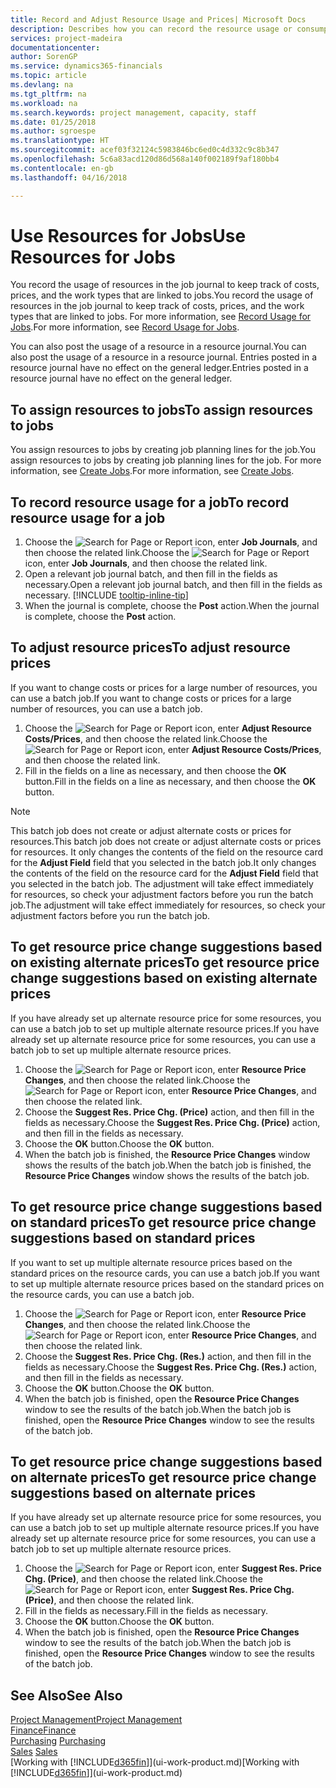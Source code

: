 ```yaml
---
title: Record and Adjust Resource Usage and Prices| Microsoft Docs
description: Describes how you can record the resource usage or consumption associated with a job, to keep track and manage costs, prices, and work types.
services: project-madeira
documentationcenter: 
author: SorenGP
ms.service: dynamics365-financials
ms.topic: article
ms.devlang: na
ms.tgt_pltfrm: na
ms.workload: na
ms.search.keywords: project management, capacity, staff
ms.date: 01/25/2018
ms.author: sgroespe
ms.translationtype: HT
ms.sourcegitcommit: acef03f32124c5983846bc6ed0c4d332c9c8b347
ms.openlocfilehash: 5c6a83acd120d86d568a140f002189f9af180bb4
ms.contentlocale: en-gb
ms.lasthandoff: 04/16/2018

---
```

# <a name="use-resources-for-jobs"></a><span data-ttu-id="d91dc-103">Use Resources for Jobs</span><span class="sxs-lookup"><span data-stu-id="d91dc-103">Use Resources for Jobs</span></span>
<span data-ttu-id="d91dc-104">You record the usage of resources in the job journal to keep track of costs, prices, and the work types that are linked to jobs.</span><span class="sxs-lookup"><span data-stu-id="d91dc-104">You record the usage of resources in the job journal to keep track of costs, prices, and the work types that are linked to jobs.</span></span> <span data-ttu-id="d91dc-105">For more information, see [Record Usage for Jobs](projects-how-record-job-usage.md).</span><span class="sxs-lookup"><span data-stu-id="d91dc-105">For more information, see [Record Usage for Jobs](projects-how-record-job-usage.md).</span></span>

<span data-ttu-id="d91dc-106">You can also post the usage of a resource in a resource journal.</span><span class="sxs-lookup"><span data-stu-id="d91dc-106">You can also post the usage of a resource in a resource journal.</span></span> <span data-ttu-id="d91dc-107">Entries posted in a resource journal have no effect on the general ledger.</span><span class="sxs-lookup"><span data-stu-id="d91dc-107">Entries posted in a resource journal have no effect on the general ledger.</span></span>

## <a name="to-assign-resources-to-jobs"></a><span data-ttu-id="d91dc-108">To assign resources to jobs</span><span class="sxs-lookup"><span data-stu-id="d91dc-108">To assign resources to jobs</span></span>
<span data-ttu-id="d91dc-109">You assign resources to jobs by creating job planning lines for the job.</span><span class="sxs-lookup"><span data-stu-id="d91dc-109">You assign resources to jobs by creating job planning lines for the job.</span></span> <span data-ttu-id="d91dc-110">For more information, see [Create Jobs](projects-how-create-jobs.md).</span><span class="sxs-lookup"><span data-stu-id="d91dc-110">For more information, see [Create Jobs](projects-how-create-jobs.md).</span></span>

## <a name="to-record-resource-usage-for-a-job"></a><span data-ttu-id="d91dc-111">To record resource usage for a job</span><span class="sxs-lookup"><span data-stu-id="d91dc-111">To record resource usage for a job</span></span>
1. <span data-ttu-id="d91dc-112">Choose the ![Search for Page or Report](media/ui-search/search_small.png "Search for Page or Report icon") icon, enter **Job Journals**, and then choose the related link.</span><span class="sxs-lookup"><span data-stu-id="d91dc-112">Choose the ![Search for Page or Report](media/ui-search/search_small.png "Search for Page or Report icon") icon, enter **Job Journals**, and then choose the related link.</span></span>
2. <span data-ttu-id="d91dc-113">Open a relevant job journal batch, and then fill in the fields as necessary.</span><span class="sxs-lookup"><span data-stu-id="d91dc-113">Open a relevant job journal batch, and then fill in the fields as necessary.</span></span> [!INCLUDE [tooltip-inline-tip](includes/tooltip-inline-tip_md.md)]
3. <span data-ttu-id="d91dc-114">When the journal is complete, choose the **Post** action.</span><span class="sxs-lookup"><span data-stu-id="d91dc-114">When the journal is complete, choose the **Post** action.</span></span>

## <a name="to-adjust-resource-prices"></a><span data-ttu-id="d91dc-115">To adjust resource prices</span><span class="sxs-lookup"><span data-stu-id="d91dc-115">To adjust resource prices</span></span>
<span data-ttu-id="d91dc-116">If you want to change costs or prices for a large number of resources, you can use a batch job.</span><span class="sxs-lookup"><span data-stu-id="d91dc-116">If you want to change costs or prices for a large number of resources, you can use a batch job.</span></span>  

1. <span data-ttu-id="d91dc-117">Choose the ![Search for Page or Report](media/ui-search/search_small.png "Search for Page or Report icon") icon, enter **Adjust Resource Costs/Prices**, and then choose the related link.</span><span class="sxs-lookup"><span data-stu-id="d91dc-117">Choose the ![Search for Page or Report](media/ui-search/search_small.png "Search for Page or Report icon") icon, enter **Adjust Resource Costs/Prices**, and then choose the related link.</span></span>
2. <span data-ttu-id="d91dc-118">Fill in the fields on a line as necessary, and then choose the **OK** button.</span><span class="sxs-lookup"><span data-stu-id="d91dc-118">Fill in the fields on a line as necessary, and then choose the **OK** button.</span></span>

> [!NOTE]  
>   <span data-ttu-id="d91dc-119">This batch job does not create or adjust alternate costs or prices for resources.</span><span class="sxs-lookup"><span data-stu-id="d91dc-119">This batch job does not create or adjust alternate costs or prices for resources.</span></span> <span data-ttu-id="d91dc-120">It only changes the contents of the field on the resource card for the **Adjust Field** field that you selected in the batch job.</span><span class="sxs-lookup"><span data-stu-id="d91dc-120">It only changes the contents of the field on the resource card for the **Adjust Field** field that you selected in the batch job.</span></span> <span data-ttu-id="d91dc-121">The adjustment will take effect immediately for resources, so check your adjustment factors before you run the batch job.</span><span class="sxs-lookup"><span data-stu-id="d91dc-121">The adjustment will take effect immediately for resources, so check your adjustment factors before you run the batch job.</span></span>

## <a name="to-get-resource-price-change-suggestions-based-on-existing-alternate-prices"></a><span data-ttu-id="d91dc-122">To get resource price change suggestions based on existing alternate prices</span><span class="sxs-lookup"><span data-stu-id="d91dc-122">To get resource price change suggestions based on existing alternate prices</span></span>
<span data-ttu-id="d91dc-123">If you have already set up alternate resource price for some resources, you can use a batch job to set up multiple alternate resource prices.</span><span class="sxs-lookup"><span data-stu-id="d91dc-123">If you have already set up alternate resource price for some resources, you can use a batch job to set up multiple alternate resource prices.</span></span>

1. <span data-ttu-id="d91dc-124">Choose the ![Search for Page or Report](media/ui-search/search_small.png "Search for Page or Report icon") icon, enter **Resource Price Changes**, and then choose the related link.</span><span class="sxs-lookup"><span data-stu-id="d91dc-124">Choose the ![Search for Page or Report](media/ui-search/search_small.png "Search for Page or Report icon") icon, enter **Resource Price Changes**, and then choose the related link.</span></span>
2. <span data-ttu-id="d91dc-125">Choose the **Suggest Res. Price Chg. (Price)** action, and then fill in the fields as necessary.</span><span class="sxs-lookup"><span data-stu-id="d91dc-125">Choose the **Suggest Res. Price Chg. (Price)** action, and then fill in the fields as necessary.</span></span>
3. <span data-ttu-id="d91dc-126">Choose the **OK** button.</span><span class="sxs-lookup"><span data-stu-id="d91dc-126">Choose the **OK** button.</span></span>  
4. <span data-ttu-id="d91dc-127">When the batch job is finished, the **Resource Price Changes** window shows the results of the batch job.</span><span class="sxs-lookup"><span data-stu-id="d91dc-127">When the batch job is finished, the **Resource Price Changes** window shows the results of the batch job.</span></span>

## <a name="to-get-resource-price-change-suggestions-based-on-standard-prices"></a><span data-ttu-id="d91dc-128">To get resource price change suggestions based on standard prices</span><span class="sxs-lookup"><span data-stu-id="d91dc-128">To get resource price change suggestions based on standard prices</span></span>
<span data-ttu-id="d91dc-129">If you want to set up multiple alternate resource prices based on the standard prices on the resource cards, you can use a batch job.</span><span class="sxs-lookup"><span data-stu-id="d91dc-129">If you want to set up multiple alternate resource prices based on the standard prices on the resource cards, you can use a batch job.</span></span>  

1. <span data-ttu-id="d91dc-130">Choose the ![Search for Page or Report](media/ui-search/search_small.png "Search for Page or Report icon") icon, enter **Resource Price Changes**, and then choose the related link.</span><span class="sxs-lookup"><span data-stu-id="d91dc-130">Choose the ![Search for Page or Report](media/ui-search/search_small.png "Search for Page or Report icon") icon, enter **Resource Price Changes**, and then choose the related link.</span></span>
2. <span data-ttu-id="d91dc-131">Choose the **Suggest Res. Price Chg. (Res.)** action, and then fill in the fields as necessary.</span><span class="sxs-lookup"><span data-stu-id="d91dc-131">Choose the **Suggest Res. Price Chg. (Res.)** action, and then fill in the fields as necessary.</span></span>  
3. <span data-ttu-id="d91dc-132">Choose the **OK** button.</span><span class="sxs-lookup"><span data-stu-id="d91dc-132">Choose the **OK** button.</span></span>  
4. <span data-ttu-id="d91dc-133">When the batch job is finished, open the **Resource Price Changes** window to see the results of the batch job.</span><span class="sxs-lookup"><span data-stu-id="d91dc-133">When the batch job is finished, open the **Resource Price Changes** window to see the results of the batch job.</span></span>

## <a name="to-get-resource-price-change-suggestions-based-on-alternate-prices"></a><span data-ttu-id="d91dc-134">To get resource price change suggestions based on alternate prices</span><span class="sxs-lookup"><span data-stu-id="d91dc-134">To get resource price change suggestions based on alternate prices</span></span>
<span data-ttu-id="d91dc-135">If you have already set up alternate resource price for some resources, you can use a batch job to set up multiple alternate resource prices.</span><span class="sxs-lookup"><span data-stu-id="d91dc-135">If you have already set up alternate resource price for some resources, you can use a batch job to set up multiple alternate resource prices.</span></span>

1. <span data-ttu-id="d91dc-136">Choose the ![Search for Page or Report](media/ui-search/search_small.png "Search for Page or Report icon") icon, enter **Suggest Res. Price Chg. (Price)**, and then choose the related link.</span><span class="sxs-lookup"><span data-stu-id="d91dc-136">Choose the ![Search for Page or Report](media/ui-search/search_small.png "Search for Page or Report icon") icon, enter **Suggest Res. Price Chg. (Price)**, and then choose the related link.</span></span>  
2. <span data-ttu-id="d91dc-137">Fill in the fields as necessary.</span><span class="sxs-lookup"><span data-stu-id="d91dc-137">Fill in the fields as necessary.</span></span>
3. <span data-ttu-id="d91dc-138">Choose the **OK** button.</span><span class="sxs-lookup"><span data-stu-id="d91dc-138">Choose the **OK** button.</span></span>  
4. <span data-ttu-id="d91dc-139">When the batch job is finished, open the **Resource Price Changes** window to see the results of the batch job.</span><span class="sxs-lookup"><span data-stu-id="d91dc-139">When the batch job is finished, open the **Resource Price Changes** window to see the results of the batch job.</span></span>

## <a name="see-also"></a><span data-ttu-id="d91dc-140">See Also</span><span class="sxs-lookup"><span data-stu-id="d91dc-140">See Also</span></span>
[<span data-ttu-id="d91dc-141">Project Management</span><span class="sxs-lookup"><span data-stu-id="d91dc-141">Project Management</span></span>](projects-manage-projects.md)  
[<span data-ttu-id="d91dc-142">Finance</span><span class="sxs-lookup"><span data-stu-id="d91dc-142">Finance</span></span>](finance.md)  
<span data-ttu-id="d91dc-143">[Purchasing](purchasing-manage-purchasing.md)       </span><span class="sxs-lookup"><span data-stu-id="d91dc-143">[Purchasing](purchasing-manage-purchasing.md)       </span></span>  
<span data-ttu-id="d91dc-144">[Sales](sales-manage-sales.md)   </span><span class="sxs-lookup"><span data-stu-id="d91dc-144">[Sales](sales-manage-sales.md)   </span></span>  
<span data-ttu-id="d91dc-145">[Working with [!INCLUDE[d365fin](includes/d365fin_md.md)]](ui-work-product.md)</span><span class="sxs-lookup"><span data-stu-id="d91dc-145">[Working with [!INCLUDE[d365fin](includes/d365fin_md.md)]](ui-work-product.md)</span></span>  

